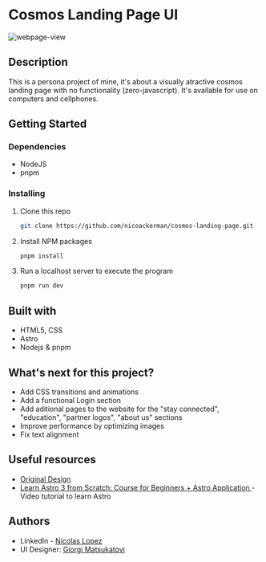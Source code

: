 # Cosmos Landing Page UI
![webpage-view](https://github.com/user-attachments/assets/6b0d3e33-9f6e-4a25-95aa-ed50e5ad7026)

## Description

This is a persona project of mine, it's about a visually atractive cosmos landing page with no functionality (zero-javascript). It's available for use on computers and cellphones. 

## Getting Started

### Dependencies

* NodeJS 
* pnpm

### Installing

1. Clone this repo
   ```sh
   git clone https://github.com/nicoackerman/cosmos-landing-page.git
   ```
2. Install NPM packages
   ```sh
   pnpm install
   ```
3. Run a localhost server to execute the program
   ```sh
   pnpm run dev
   ```
## Built with

- HTML5, CSS
- Astro
- Nodejs & pnpm

## What's next for this project?
* Add CSS transitions and animations
* Add a functional Login section
* Add aditional pages to the website for the "stay connected", "education", "partner logos", "about us" sections
* Improve performance by optimizing images
* Fix text alignment
  
## Useful resources

- [Original Design](https://www.figma.com/design/DqpM7ljFtOwdDboZRrXHoG/Cosmos-Landing-Page-UI-FREEBIE-(Community)?node-id=1-5&t=6RtPe848jXNheZ5d-0)
- [Learn Astro 3 from Scratch: Course for Beginners + Astro Application
](https://youtu.be/RB5tR_nqUEw?si=72hGrY3OIC65vc9T) - Video tutorial to learn Astro


## Authors

- LinkedIn - [Nicolas Lopez](www.linkedin.com/in/nicolás-lópez-5305022a6)
- UI Designer: [Giorgi Matsukatovi](https://www.figma.com/@giomats)

